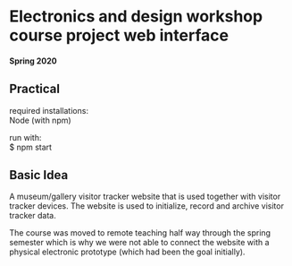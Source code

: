 <h1> Electronics and design workshop course project web interface </h1>
<h4>Spring 2020</h4>

<h2>Practical</h2>
<p>required installations: </br> Node (with npm) </p>
<p>run with: </br>
  $ npm start</p>
  
<h2>Basic Idea</h2>
<p>A museum/gallery visitor tracker website that is used together with visitor tracker devices. The website is used to initialize, record and archive visitor tracker data.</p>
<p>The course was moved to remote teaching half way through the spring semester which is why we were not able to connect the website with a physical electronic prototype (which had been the goal initially). </p>
